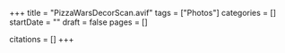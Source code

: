 +++
title = "PizzaWarsDecorScan.avif"
tags = ["Photos"]
categories = []
startDate = ""
draft = false
pages = []

citations = []
+++
